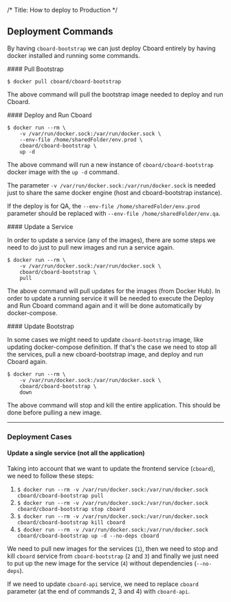 /* Title: How to deploy to Production */

## Deployment Commands

By having `cboard-bootstrap` we can just deploy Cboard entirely by having docker installed and running some commands.

#### Pull Bootstrap
```
$ docker pull cboard/cboard-bootstrap
```

The above command will pull the bootstrap image needed to deploy and run Cboard.

#### Deploy and Run Cboard
```
$ docker run --rm \
    -v /var/run/docker.sock:/var/run/docker.sock \
    --env-file /home/sharedFolder/env.prod \
    cboard/cboard-bootstrap \
    up -d
```

The above command will run a new instance of `cboard/cboard-bootstrap` docker image with the `up -d` command.

The parameter `-v /var/run/docker.sock:/var/run/docker.sock` is needed just to share the same docker engine (host and cboard-bootstrap instance).

If the deploy is for QA, the `--env-file /home/sharedFolder/env.prod` parameter should be replaced with `--env-file /home/sharedFolder/env.qa`.

#### Update a Service

In order to update a service (any of the images), there are some steps we need to do just to pull new images and run a service again.
```
$ docker run --rm \
    -v /var/run/docker.sock:/var/run/docker.sock \
    cboard/cboard-bootstrap \
    pull
```

The above command will pull updates for the images (from Docker Hub). In order to update a running service it will be needed to execute the Deploy and Run Cboard command again and it will be done automatically by docker-compose.


#### Update Bootstrap

In some cases we might need to update `cboard-bootstrap` image, like updating docker-compose definition. If that's the case we need to stop all the services, pull a new cboard-bootstrap image, and deploy and run Cboard again.
```
$ docker run --rm \
    -v /var/run/docker.sock:/var/run/docker.sock \
    cboard/cboard-bootstrap \
    down
```

The above command will stop and kill the entire application. This should be done before pulling a new image.

---

### Deployment Cases

#### Update a single service (not all the application)

Taking into account that we want to update the frontend service (`cboard`), we need to follow these steps:

1. `$ docker run --rm -v /var/run/docker.sock:/var/run/docker.sock cboard/cboard-bootstrap pull`
2. `$ docker run --rm -v /var/run/docker.sock:/var/run/docker.sock cboard/cboard-bootstrap stop cboard`
3. `$ docker run --rm -v /var/run/docker.sock:/var/run/docker.sock cboard/cboard-bootstrap kill cboard`
4. `$ docker run --rm -v /var/run/docker.sock:/var/run/docker.sock cboard/cboard-bootstrap up -d --no-deps cboard`

We need to pull new images for the services (`1`), then we need to stop and kill `cboard` service from `cboard-bootstrap` (`2` and `3`) and finally we just need to put up the new image for the service (`4`) without dependencies (`--no-deps`).

If we need to update `cboard-api` service, we need to replace `cboard` parameter (at the end of commands 2, 3 and 4) with `cboard-api`.